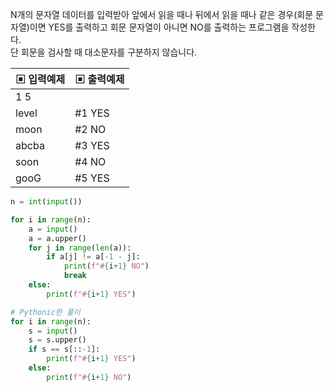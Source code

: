 N개의 문자열 데이터를 입력받아 앞에서 읽을 때나 뒤에서 읽을 때나 같은 경우(회문 문자열)이면 YES를 출력하고 회문 문자열이 아니면 NO를 출력하는 프로그램을 작성한다.<br>
단 회문을 검사할 때 대소문자를 구분하지 않습니다.

|▣ 입력예제|▣ 출력예제|
|---|----|
|1 5| |
|level| #1 YES|
|moon| #2 NO|
|abcba| #3 YES|
|soon| #4 NO|
|gooG| #5 YES
```python
n = int(input())

for i in range(n):
    a = input()
    a = a.upper()
    for j in range(len(a)):
        if a[j] != a[-1 - j]:
            print(f"#{i+1} NO")
            break
    else:
        print(f"#{i+1} YES")

# Pythonic한 풀이
for i in range(n):
    s = input()
    s = s.upper()
    if s == s[::-1]:
        print(f"#{i+1} YES")
    else:
        print(f"#{i+1} NO")
```
